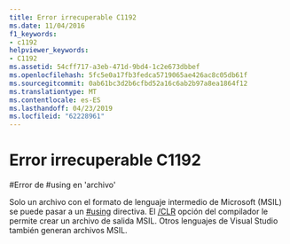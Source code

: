 ```yaml
---
title: Error irrecuperable C1192
ms.date: 11/04/2016
f1_keywords:
- c1192
helpviewer_keywords:
- C1192
ms.assetid: 54cff717-a3eb-471d-9bd4-1c2e673dbbef
ms.openlocfilehash: 5fc5e0a17fb3fedca5719065ae426ac8c05db61f
ms.sourcegitcommit: 0ab61bc3d2b6cfbd52a16c6ab2b97a8ea1864f12
ms.translationtype: MT
ms.contentlocale: es-ES
ms.lasthandoff: 04/23/2019
ms.locfileid: "62228961"
---
```

# <a name="fatal-error-c1192"></a>Error irrecuperable C1192

\#Error de #using en 'archivo'

Solo un archivo con el formato de lenguaje intermedio de Microsoft (MSIL) se puede pasar a un [#using](../../preprocessor/hash-using-directive-cpp.md) directiva. El [/CLR](../../build/reference/clr-common-language-runtime-compilation.md) opción del compilador le permite crear un archivo de salida MSIL. Otros lenguajes de Visual Studio también generan archivos MSIL.